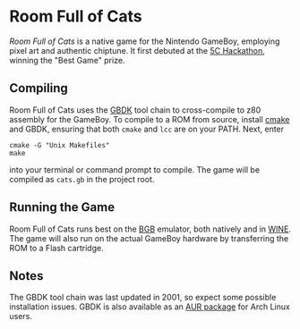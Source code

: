 # Room Full of Cats

*Room Full of Cats* is a native game for the Nintendo GameBoy, employing pixel
art and authentic chiptune. It first debuted at the [5C Hackathon], winning the
"Best Game" prize.

## Compiling

Room Full of Cats uses the [GBDK] tool chain to cross-compile to z80 assembly
for the GameBoy. To compile to a ROM from source, install [cmake] and GBDK,
ensuring that both `cmake` and `lcc` are on your PATH. Next, enter

```
cmake -G "Unix Makefiles"
make
```

into your terminal or command prompt to compile. The game will be compiled as
`cats.gb` in the project root.

## Running the Game

Room Full of Cats runs best on the [BGB] emulator, both natively and in [WINE].
The game will also run on the actual GameBoy hardware by transferring the ROM to
a Flash cartridge.

## Notes

The GBDK tool chain was last updated in 2001, so expect some possible
installation issues. GBDK is also available as an [AUR package] for Arch Linux
users.


[5C Hackathon]: http://www.5chackathon.com
[cmake]: http://www.cmake.org
[GBDK]: http://gbdk.sourceforge.net
[BGB]: http://bgb.bircd.org/
[WINE]: http://www.winehq.org/
[AUR package]: http://aur.archlinux.org/packages/gbdk/
